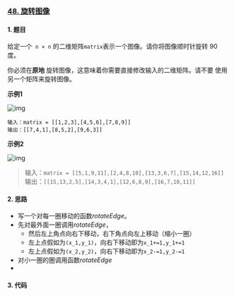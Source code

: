 ### [48. 旋转图像](https://leetcode-cn.com/problems/rotate-image/)

#### 1. 题目

给定一个` n × n` 的二维矩阵` matrix `表示一个图像。请你将图像顺时针旋转 90 度。

你必须在**原地** 旋转图像，这意味着你需要直接修改输入的二维矩阵。请不要 使用另一个矩阵来旋转图像。

**示例1**

![img](https://assets.leetcode.com/uploads/2020/08/28/mat1.jpg)

```
输入：matrix = [[1,2,3],[4,5,6],[7,8,9]]
输出：[[7,4,1],[8,5,2],[9,6,3]]
```

**示例2**

![img](https://assets.leetcode.com/uploads/2020/08/28/mat2.jpg)

> 输入：`matrix = [[5,1,9,11],[2,4,8,10],[13,3,6,7],[15,14,12,16]]`
> 输出：`[[15,13,2,5],[14,3,4,1],[12,6,8,9],[16,7,10,11]]`



#### 2. 思路

- 写一个对每一圈移动的函数$rotateEdge$。
- 先对最外面一圈调用$rotateEdge$，
  - 然后左上角点向右下移动，右下角点向左上移动（缩小一圈）
  - 左上点假如为`(x_1,y_1)`，向右下移动即为`x_1+=1,y_1+=1`
  - 左上点假如为`(x_2,y_2)`，向右下移动即为`x_2-=1,y_2-=1`
- 对小一圈的圈调用函数$rotateEdge$
- 


#### 3. 代码

```python

```

